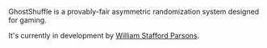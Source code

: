 GhostShuffle is a provably-fair asymmetric randomization system designed for gaming.

It's currently in development by [William Stafford Parsons](https://williamstaffordparsons.github.io).
